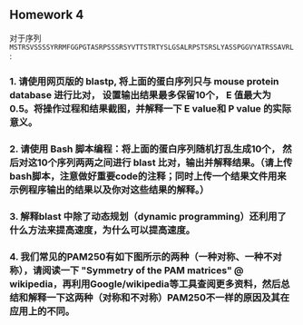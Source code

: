 ## Homework 4    

对于序列`MSTRSVSSSSYRRMFGGPGTASRPSSSRSYVTTSTRTYSLGSALRPSTSRSLYASSPGGVYATRSSAVRL`:   

### 1. 请使用网页版的 blastp, 将上面的蛋白序列只与 mouse protein database 进行比对， 设置输出结果最多保留10个， E 值最大为 0.5。将操作过程和结果截图，并解释一下 E value和 P value 的实际意义。


### 2. 请使用 Bash 脚本编程：将上面的蛋白序列随机打乱生成10个， 然后对这10个序列两两之间进行 blast 比对，输出并解释结果。（请上传bash脚本，注意做好重要code的注释；同时上传一个结果文件用来示例程序输出的结果以及你对这些结果的解释。）

### 3. 解释blast 中除了动态规划（dynamic programming）还利用了什么方法来提高速度，为什么可以提高速度。


### 4. 我们常见的PAM250有如下图所示的两种（一种对称、一种不对称），请阅读一下 "Symmetry of the PAM matrices" @ wikipedia，再利用Google/wikipedia等工具查阅更多资料，然后总结和解释一下这两种（对称和不对称）PAM250不一样的原因及其在应用上的不同。
